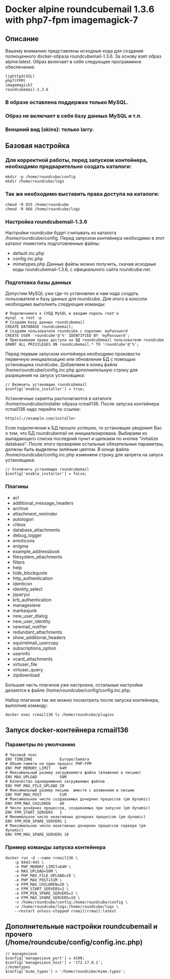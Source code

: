 # Docker alpine roundcubemail 1.3.6 with php7-fpm imagemagick-7

## Описание

Вашему вниманию представлены исходные кода для создания полноценного docker-образа roundcubemail-1.3.6.
За основу взят образ alpine:latest.
Образ включает в себя следующее программное обеспечение:
```
lighttpd(SSL)
php7(FPM)
imagemagick7
roundcubemail-1.3.6
```
### В образе оставлена поддержка только MySQL.
### Образ не включает в себя базу данных MySQL и т.п.
### Внешний вид (skins): только larry.


## Базовая настройка
### Для корректной работы, перед запуском контейнера, необходимо предварительно создать каталоги:
```
mkdir -p /home/roundcube/config
mkdir /home/roundcube/logs
```
### Так же необходимо выставить права доступа на каталоги:
```
chmod -R 655 /home/roundcube
chmod -R 666 /home/roundcube/logs
```
### Настройка roundcubemail-1.3.6
Настройки roundcube будет считывать из каталога /home/roundcube/config.
Перед запуском контейнера необходимо в этот каталог поместить подготовленные файлы:
- default.inc.php
- config.inc.php
- mimetypes.php
Данные файлы можно получить, скачав исходные коды roundcubemail-1.3.6, с официального сайта roundcube.net.

### Подготовка базы данных
Допустим MySQL уже где-то установлен и нам надо создать пользователя и базу данных для roundcube.
Для этого в консоли необходимо выполнить следующие команды:

```
# Подключаемся к СУБД MySQL и вводим пароль root'а
mysql -u root -p
# Создаём базу данных roundcubemail
CREATE DATABASE roundcubemail;
# Создаём пользователя roundcube с паролем: myPassword
CREATE USER 'roundcube'@'%' IDENTIFIED BY 'myPassword';
# Присваиваем права доступа на БД roundcubemail пользователю roundcube
GRANT ALL PRIVILEGES ON roundcubemail.* TO 'roundcube'@'%';
```
Перед первым запуском контейнера необходимо произвести первичную инициализацию или обновление БД с помощью установщика roundcube.
Добавляем в конец файла /home/roundcube/config.inc.php дополнительную строку для разрешения на запуск установщика:
```
// Включить установщик roundcubemail
$config['enable_installer'] = true;
```
Установчные скрипты располагаются в каталоге /home/roundcube/installer образа rcmail136.
После запуска контейнера rcmail136 надо перейти по ссылке:
```
http(s)://example.com/installer
```
Если подключение к БД прошло успешно, то установщик уведомит Вас о том, что БД roundcubemail не инициализирована.
Выбираем из выпадающего списка последний пункт и щелкаем по кнопке "initialize database".
После этого проверяем остальные обязательные параметры, должны быть выделены зелёным цветом.
В конце файла /home/roundcube/config.inc.php изменяем строку для запрета на запуск установщика:
```
// Отключить установщик roundcubemail
$config['enable_installer'] = false;
```

### Плагины
- acl
- additional_message_headers
- archive
- attachment_reminder
- autologon
- chbox
- database_attachments
- debug_logger
- emoticons
- enigma
- example_addressbook
- filesystem_attachments
- filters
- help
- hide_blockquote
- http_authentication
- identicon
- identity_select
- jqueryui
- krb_authentication
- managesieve
- markasjunk
- new_user_dialog
- new_user_identity
- newmail_notifier
- redundant_attachments
- show_additional_headers
- squirrelmail_usercopy
- subscriptions_option
- userinfo
- vcard_attachments
- virtuser_file
- virtuser_query
- zipdownload

Большая часть плагинов уже настроена, остальные настройки делаются в файле /home/roundcube/config/config.inc.php.

Набор плагинов так же можно посмотреть после запуска контейнера, выполнив команду:
```
docker exec rcmail136 ls /home/roundcube/plugins
```

## Запуск docker-контейнера rcmail136
### Параметры по умолчанию
```
# Часовой пояс
ENV TIMEZONE            Europe/Samara
# Объем памяти на один процесс PHP-FPM
ENV PHP_MEMORY_LIMIT    64M
# Максимальный размер загружаемого файла (вложение в письмо)
ENV MAX_UPLOAD          50M
# Количество одновременно загружаемых файлов
ENV PHP_MAX_FILE_UPLOAD 20
# Максимальный размер письма  вместе с вложением в письмо
ENV PHP_MAX_POST        51M
# Максимальное число создаваемых дочерних процессов (pm dynamic)
ENV FPM_MAX_CHILDREN 	40
# Число дочерних процессов, создаваемых при запуске (pm dynamic)
ENV FPM_START_SERVERS 	1
# Минимальное число неактивных дочерних процессов (pm dynamic)
ENV FPM_MIN_SPARE_SERVERS 1
# Максимальное число неактивных дочерних процессов сервера (pm dynamic)
ENV FPM_MAX_SPARE_SERVERS 10
```
### Пример команды запуска контейнера
```
docker run -d --name rcmail136 \
    -p 8443:443 \
    -e PHP_MEMORY_LIMIT=64M \
    -e MAX_UPLOAD=50M \
    -e PHP_MAX_FILE_UPLOAD=20 \
    -e PHP_MAX_POST=51M \
    -e FPM_MAX_CHILDREN=20 \
    -e FPM_START_SERVERS=2 \
    -e FPM_MIN_SPARE_SERVERS=2 \
    -e FPM_MAX_SPARE_SERVERS=10 \
    -v /home/roundcube/config:/home/roundcube/config \
    -v /home/roundcube/logs:/home/roundcube/logs \
    --restart unless-stopped rcmail/rcmail:latest
```
## Дополнительные настройки roundcubemail и прочего (/home/roundcube/config/config.inc.php)
```
// managesieve
$config['managesieve_port'] = 4190;
$config['managesieve_host'] = '172.17.0.1';
//mimetypes
$config['mime_types'] = '/home/roundcube/mime.types';
```